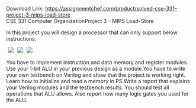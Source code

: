 Download Link: https://assignmentchef.com/product/solved-cse-331-project-3-mips-load-store
<br>
CSE 331 Computer OrganizationProject 3 – MIPS Load-Store

In this project you will design a processor that can only support below instructions.

<img decoding="async" data-recalc-dims="1" data-src="https://i0.wp.com/www.ankitcodinghub.com/wp-content/uploads/2020/04/646.png?w=980&amp;ssl=1" class="lazyload" src="data:image/gif;base64,R0lGODlhAQABAAAAACH5BAEKAAEALAAAAAABAAEAAAICTAEAOw==">

 <noscript>

  <img decoding="async" src="https://i0.wp.com/www.ankitcodinghub.com/wp-content/uploads/2020/04/646.png?w=980&amp;ssl=1" data-recalc-dims="1">

 </noscript>

<img decoding="async" data-recalc-dims="1" data-src="https://i0.wp.com/www.ankitcodinghub.com/wp-content/uploads/2020/04/313.png?w=980&amp;ssl=1" class="lazyload" src="data:image/gif;base64,R0lGODlhAQABAAAAACH5BAEKAAEALAAAAAABAAEAAAICTAEAOw==">

 <noscript>

  <img decoding="async" class="" src="https://i0.wp.com/www.ankitcodinghub.com/wp-content/uploads/2020/04/313.png?w=980&amp;ssl=1" data-recalc-dims="1">

 </noscript>

<img decoding="async" data-recalc-dims="1" data-src="https://i0.wp.com/www.ankitcodinghub.com/wp-content/uploads/2020/04/942.png?w=980&amp;ssl=1" class="lazyload" src="data:image/gif;base64,R0lGODlhAQABAAAAACH5BAEKAAEALAAAAAABAAEAAAICTAEAOw==">

 <noscript>

  <img decoding="async" src="https://i0.wp.com/www.ankitcodinghub.com/wp-content/uploads/2020/04/942.png?w=980&amp;ssl=1" data-recalc-dims="1">

 </noscript>You have to implement instruction and data memory and register modules. Use your 1-bit ALU in your previous design as a module.You have to write your own testbench on Verilog and show that the project is working right. Learn how to initialize and read a memory in PS.Write a report that explains your Verilog modules and the testbench results. You should test all operations that ALU allows. Also report how many logic gates you used for the ALU.